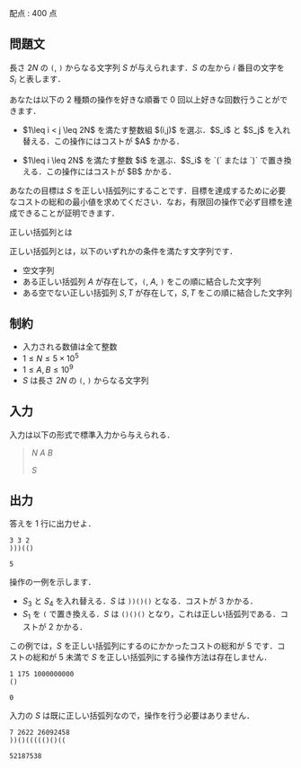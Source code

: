 配点 : $400$ 点

## 問題文

長さ $2N$ の `(`, `)` からなる文字列 $S$ が与えられます．$S$ の左から $i$ 番目の文字を $S_i$ と表します．

あなたは以下の $2$ 種類の操作を好きな順番で $0$ 回以上好きな回数行うことができます．

- <p>$1\leq i &lt; j \leq 2N$ を満たす整数組 $(i,j)$ を選ぶ．$S_i$ と $S_j$ を入れ替える．この操作にはコストが $A$ かかる．</p>
- <p>$1\leq i \leq 2N$ を満たす整数 $i$ を選ぶ．$S_i$ を `(` または `)` で置き換える．この操作にはコストが $B$ かかる．</p>

あなたの目標は $S$ を正しい括弧列にすることです．目標を達成するために必要なコストの総和の最小値を求めてください．なお，有限回の操作で必ず目標を達成できることが証明できます．

正しい括弧列とは

正しい括弧列とは，以下のいずれかの条件を満たす文字列です．

- 空文字列
- ある正しい括弧列 $A$ が存在して，`(`, $A$, `)` をこの順に結合した文字列
- ある空でない正しい括弧列 $S,T$ が存在して，$S,T$ をこの順に結合した文字列

## 制約

- 入力される数値は全て整数
- $1 \leq N \leq 5\times 10^5$
- $1\leq A,B\leq 10^9$
- $S$ は長さ $2N$ の `(`, `)` からなる文字列

## 入力

入力は以下の形式で標準入力から与えられる．

> $N$ $A$ $B$
> 
> $S$

## 出力

答えを $1$ 行に出力せよ．

```input1
3 3 2
)))(()
```

```output1
5
```

操作の一例を示します．

- $S_3$ と $S_4$ を入れ替える．$S$ は `))()()` となる．コストが $3$ かかる．
- $S_1$ を `(` で置き換える．$S$ は `()()()` となり，これは正しい括弧列である．コストが $2$ かかる．

この例では，$S$ を正しい括弧列にするのにかかったコストの総和が $5$ です．コストの総和が $5$ 未満で $S$ を正しい括弧列にする操作方法は存在しません．

```input2
1 175 1000000000
()
```

```output2
0
```

入力の $S$ は既に正しい括弧列なので，操作を行う必要はありません．

```input3
7 2622 26092458
))()((((()()((
```

```output3
52187538
```